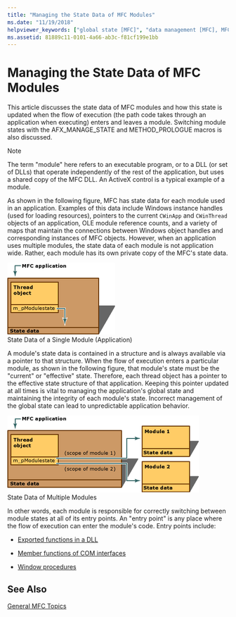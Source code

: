 ```yaml
---
title: "Managing the State Data of MFC Modules"
ms.date: "11/19/2018"
helpviewer_keywords: ["global state [MFC]", "data management [MFC], MFC modules", "window procedure entry points [MFC]", "exported interfaces and global state [MFC]", "module states [MFC], saving and restoring", "data management [MFC]", "MFC, managing state data", "multiple modules [MFC]", "module state restored [MFC]"]
ms.assetid: 81889c11-0101-4a66-ab3c-f81cf199e1bb
---
```

# Managing the State Data of MFC Modules

This article discusses the state data of MFC modules and how this state is updated when the flow of execution (the path code takes through an application when executing) enters and leaves a module. Switching module states with the AFX_MANAGE_STATE and METHOD_PROLOGUE macros is also discussed.

> [!NOTE]
>  The term "module" here refers to an executable program, or to a DLL (or set of DLLs) that operate independently of the rest of the application, but uses a shared copy of the MFC DLL. An ActiveX control is a typical example of a module.

As shown in the following figure, MFC has state data for each module used in an application. Examples of this data include Windows instance handles (used for loading resources), pointers to the current `CWinApp` and `CWinThread` objects of an application, OLE module reference counts, and a variety of maps that maintain the connections between Windows object handles and corresponding instances of MFC objects. However, when an application uses multiple modules, the state data of each module is not application wide. Rather, each module has its own private copy of the MFC's state data.

![State data of a single module &#40;application&#41;](../mfc/media/vc387n1.gif "State data of a single module &#40;application&#41;") <br/>
State Data of a Single Module (Application)

A module's state data is contained in a structure and is always available via a pointer to that structure. When the flow of execution enters a particular module, as shown in the following figure, that module's state must be the "current" or "effective" state. Therefore, each thread object has a pointer to the effective state structure of that application. Keeping this pointer updated at all times is vital to managing the application's global state and maintaining the integrity of each module's state. Incorrect management of the global state can lead to unpredictable application behavior.

![State data of multiple modules](../mfc/media/vc387n2.gif "State data of multiple modules") <br/>
State Data of Multiple Modules

In other words, each module is responsible for correctly switching between module states at all of its entry points. An "entry point" is any place where the flow of execution can enter the module's code. Entry points include:

- [Exported functions in a DLL](../mfc/exported-dll-function-entry-points.md)

- [Member functions of COM interfaces](../mfc/com-interface-entry-points.md)

- [Window procedures](../mfc/window-procedure-entry-points.md)

## See Also

[General MFC Topics](../mfc/general-mfc-topics.md)
